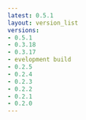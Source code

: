 ```yaml
---
latest: 0.5.1
layout: version_list
versions:
- 0.5.1
- 0.3.18
- 0.3.17
- evelopment build
- 0.2.5
- 0.2.4
- 0.2.3
- 0.2.2
- 0.2.1
- 0.2.0
---
```

